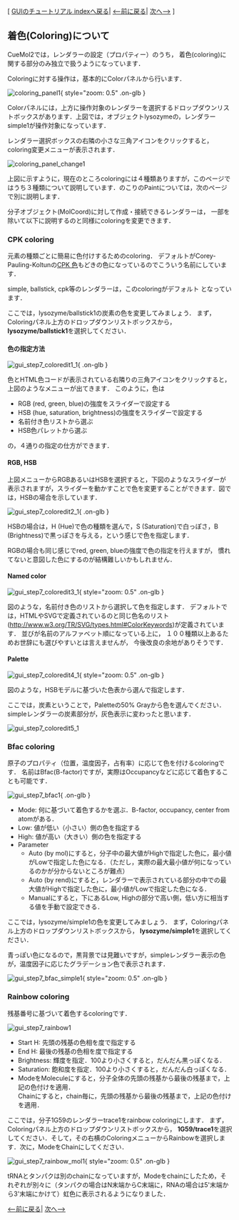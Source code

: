 [ [GUIのチュートリアル indexへ戻る](../../../Documents/GUIのチュートリアル(CueMol2)/)|
[&lt;--前に戻る](../../../Documents/GUIのチュートリアル(CueMol2)/Step6)|
[次へ--&gt;](../../../Documents/GUIのチュートリアル(CueMol2)/Step8) ]

## 着色(Coloring)について

CueMol2では，レンダラーの設定（プロパティー）のうち，
着色(coloring)に関する部分のみ独立で扱うようになっています．

Coloringに対する操作は，基本的にColorパネルから行います．


![coloring_panel1](../../../assets/images/Documents/GUIのチュートリアル(CueMol2)/Step7/coloring_panel1.png){ style="zoom: 0.5" .on-glb }


Colorパネルには，上方に操作対象のレンダラーを選択するドロップダウンリストボックスがあります．上図では，オブジェクトlysozymeの，レンダラーsimple1が操作対象になっています．

レンダラー選択ボックスの右隣の小さな三角アイコンをクリックすると，
coloring変更メニューが表示されます．


![coloring_panel_change1](../../../assets/images/Documents/GUIのチュートリアル(CueMol2)/Step7/coloring_panel_change1.png)


上図に示すように，現在のところcoloringには４種類ありますが，このページではうち３種類について説明しています．のこりのPaintについては，次のページで別に説明します．

分子オブジェクト(MolCoord)に対して作成・接続できるレンダラーは，
一部を除いて以下に説明するのと同様にcoloringを変更できます．

### CPK coloring
元素の種類ごとに簡易に色付けするためのcoloring．
デフォルトがCorey-Pauling-Koltunの[CPK 色](http://en.wikipedia.org/wiki/CPK_coloring)もどきの色になっているのでこういう名前にしています．

simple, ballstick, cpk等のレンダラーは，このcoloringがデフォルト
となっています．

ここでは，lysozyme/ballstick1の炭素の色を変更してみましょう．
まず，Coloringパネル上方のドロップダウンリストボックスから，**lysozyme/ballstick1**を選択してください．
#### 色の指定方法

![gui_step7_coloredit1_1](../../../assets/images/Documents/GUIのチュートリアル(CueMol2)/Step7/gui_step7_coloredit1_1.png){ .on-glb }


色とHTML色コードが表示されている右隣りの三角アイコンをクリックすると，
上図のようなメニューが出てきます．
このように，色は

*  RGB (red, green, blue)の強度をスライダーで設定する
*  HSB (hue, saturation, brightness)の強度をスライダーで設定する
*  名前付き色リストから選ぶ
*  HSB色パレットから選ぶ

の，４通りの指定の仕方ができます．

#### RGB, HSB
上図メニューからRGBあるいはHSBを選択すると，下図のようなスライダーが表示されますが，スライダーを動かすことで色を変更することができます．図では，HSBの場合を示しています．

![gui_step7_coloredit2_1](../../../assets/images/Documents/GUIのチュートリアル(CueMol2)/Step7/gui_step7_coloredit2_1.png){ .on-glb }

HSBの場合は，H (Hue)で色の種類を選んで，S (Saturation)で白っぽさ，B (Brightness)で黒っぽさを与える，という感じで色を指定します．

RGBの場合も同じ感じでred, green, blueの強度で色の指定を行えますが，
慣れてないと意図した色にするのが結構難しいかもしれません．

#### Named color

![gui_step7_coloredit3_1](../../../assets/images/Documents/GUIのチュートリアル(CueMol2)/Step7/gui_step7_coloredit3_1.png){ style="zoom: 0.5" .on-glb }

図のような，名前付き色のリストから選択して色を指定します．
デフォルトでは，HTMLやSVGで定義されているのと同じ色名のリスト(http://www.w3.org/TR/SVG/types.html#ColorKeywords)が定義されています．
並びが名前のアルファベット順になっている上に，
１００種類以上あるためお世辞にも選びやすいとは言えませんが，
今後改良の余地がありそうです．

#### Palette

![gui_step7_coloredit4_1](../../../assets/images/Documents/GUIのチュートリアル(CueMol2)/Step7/gui_step7_coloredit4_1.png){ style="zoom: 0.5" .on-glb }

図のような，HSBモデルに基づいた色表から選んで指定します．

ここでは，炭素ということで，Paletteの50% Grayから色を選んでください．
simpleレンダラーの炭素部分が，灰色表示に変わったと思います．

![gui_step7_coloredit5_1](../../../assets/images/Documents/GUIのチュートリアル(CueMol2)/Step7/gui_step7_coloredit5_1.png)


### Bfac coloring
原子のプロパティ（位置，温度因子，占有率）に応じて色を付けるcoloringです．
名前はBfac(B-factor)ですが，実際はOccupancyなどに応じて着色することも可能です．

![gui_step7_bfac1](../../../assets/images/Documents/GUIのチュートリアル(CueMol2)/Step7/gui_step7_bfac1.png){ .on-glb }

*  Mode: 何に基づいて着色するかを選ぶ．B-factor, occupancy, center from atomがある．
*  Low: 値が低い（小さい）側の色を指定する
*  High: 値が高い（大きい）側の色を指定する
*  Parameter
    *  Auto (by mol)にすると，分子中の最大値がHighで指定した色に，最小値がLowで指定した色になる．（ただし，実際の最大最小値が何になっているのかが分からないところが難点）
    *  Auto (by rend)にすると，レンダラーで表示されている部分の中での最大値がHighで指定した色に，最小値がLowで指定した色になる．
    *  Manualにすると，下にあるLow, Highの部分で高い側，低い方に相当する値を手動で設定できる．

ここでは，lysozyme/simple1の色を変更してみましょう．
まず，Coloringパネル上方のドロップダウンリストボックスから，
**lysozyme/simple1**を選択してください．

青っぽい色になるので，黒背景では見難いですが，simpleレンダラー表示の色が，温度因子に応じたグラデーション色で表示されます．

![gui_step7_bfac_simple1](../../../assets/images/Documents/GUIのチュートリアル(CueMol2)/Step7/gui_step7_bfac_simple1.png){ style="zoom: 0.5" .on-glb }


### Rainbow coloring
残基番号に基づいて着色するcoloringです．

![gui_step7_rainbow1](../../../assets/images/Documents/GUIのチュートリアル(CueMol2)/Step7/gui_step7_rainbow1.png)

*  Start H: 先頭の残基の色相を度で指定する
*  End H: 最後の残基の色相を度で指定する
*  Brightness: 輝度を指定．100より小さくすると，だんだん黒っぽくなる．
*  Saturation: 飽和度を指定．100より小さくすると，だんだん白っぽくなる．
*  ModeをMoleculeにすると，分子全体の先頭の残基から最後の残基まで，上記の色付けを適用．<br/>
Chainにすると，chain毎に，先頭の残基から最後の残基まで，上記の色付けを適用．

ここでは，分子1G59のレンダラーtrace1をrainbow coloringにします．
まず，Coloringパネル上方のドロップダウンリストボックスから，
**1G59/trace1**を選択してください．そして，その右横のColoringメニューからRainbowを選択します．次に，ModeをChainにしてください．

![gui_step7_rainbow_mol1](../../../assets/images/Documents/GUIのチュートリアル(CueMol2)/Step7/gui_step7_rainbow_mol1.png){ style="zoom: 0.5" .on-glb }

tRNAとタンパクは別のchainになっていますが，Modeをchainにしたため，それぞれが別々に（タンパクの場合はN末端からC末端に，RNAの場合は5'末端から3'末端にかけて）虹色に表示されるようになりました．

[&lt;--前に戻る](../../../Documents/GUIのチュートリアル(CueMol2)/Step6)|
[次へ--&gt;](../../../Documents/GUIのチュートリアル(CueMol2)/Step8)